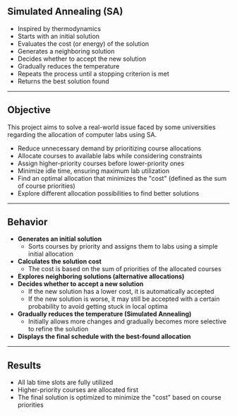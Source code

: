 ## Simulated Annealing (SA)

- Inspired by thermodynamics  
- Starts with an initial solution  
- Evaluates the cost (or energy) of the solution  
- Generates a neighboring solution  
- Decides whether to accept the new solution  
- Gradually reduces the temperature  
- Repeats the process until a stopping criterion is met  
- Returns the best solution found  

---  

## Objective  
This project aims to solve a real-world issue faced by some universities regarding the allocation of computer labs using SA.    
- Reduce unnecessary demand by prioritizing course allocations  
- Allocate courses to available labs while considering constraints  
- Assign higher-priority courses before lower-priority ones  
- Minimize idle time, ensuring maximum lab utilization  
- Find an optimal allocation that minimizes the "cost" (defined as the sum of course priorities)  
- Explore different allocation possibilities to find better solutions  

---  

## Behavior  

- **Generates an initial solution**  
  - Sorts courses by priority and assigns them to labs using a simple initial allocation  
- **Calculates the solution cost**  
  - The cost is based on the sum of priorities of the allocated courses  
- **Explores neighboring solutions (alternative allocations)**  
- **Decides whether to accept a new solution**  
  - If the new solution has a lower cost, it is automatically accepted  
  - If the new solution is worse, it may still be accepted with a certain probability to avoid getting stuck in local optima  
- **Gradually reduces the temperature (Simulated Annealing)**  
  - Initially allows more changes and gradually becomes more selective to refine the solution  
- **Displays the final schedule with the best-found allocation**  

---  

## Results  

- All lab time slots are fully utilized  
- Higher-priority courses are allocated first  
- The final solution is optimized to minimize the "cost" based on course priorities 
